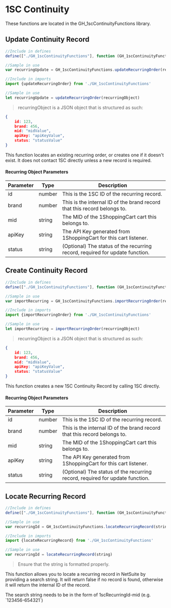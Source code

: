 # 1SC Continuity

<aside class="success">

These functions are located in the GH_1scContinuityFunctions library.

</aside>

## Update Continuity Record

```javascript
//Include in defines
define(["./GH_1scContinuityFunctions"], function (GH_1scContinuityFunctions)

//Sample in use
var recurringUpdate = GH_1scContinuityFunctions.updateRecurringOrder(recurringObject)
```


```typescript
//Include in imports
import {updateRecurringOrder} from './GH_1scContinuityFunctions'

//Sample in use
let recurringUpdate = updateRecurringOrder(recurringObject)
```

> recurringObject is a JSON object that is structured as such:

```json
{
    id: 123,
    brand: 456,
    mid: "midValue",
    apiKey: "apiKeyValue",
    status: "statusValue"
}
```

This function locates an existing recurring order, or creates one if it doesn't exist. It does not contact 1SC directly unless a new record is required.

#### Recurring Object Parameters

Parameter | Type | Description
--------- | ------- | -----------
id | number | This is the 1SC ID of the recurring record.
brand | number | This is the internal ID of the brand record that this record belongs to.
mid | string | The MID of the 1ShoppingCart cart this belongs to.
apiKey | string | The API Key generated from 1ShoppingCart for this cart listener.
status | string | (Optional) The status of the recurring record, required for update function.


## Create Continuity Record

```javascript
//Include in defines
define(["./GH_1scContinuityFunctions"], function (GH_1scContinuityFunctions)

//Sample in use
var importRecurring = GH_1scContinuityFunctions.importRecurringOrder(recurringObject)
```


```typescript
//Include in imports
import {importRecurringOrder} from './GH_1scContinuityFunctions'

//Sample in use
let importRecurring = importRecurringOrder(recurringObject)
```

> recurringObject is a JSON object that is structured as such:

```json
{
    id: 123,
    brand: 456,
    mid: "midValue",
    apiKey: "apiKeyValue",
    status: "statusValue"
}
```

This function creates a new 1SC Continuity Record by calling 1SC directly.

#### Recurring Object Parameters

Parameter | Type | Description
--------- | ------- | -----------
id | number | This is the 1SC ID of the recurring record.
brand | number | This is the internal ID of the brand record that this record belongs to.
mid | string | The MID of the 1ShoppingCart cart this belongs to.
apiKey | string | The API Key generated from 1ShoppingCart for this cart listener.
status | string | (Optional) The status of the recurring record, required for update function.

## Locate Recurring Record

```javascript
//Include in defines
define(["./GH_1scContinuityFunctions"], function (GH_1scContinuityFunctions)

//Sample in use
var recurringId = GH_1scContinuityFunctions.locateRecurringRecord(string)
```

```typescript
//Include in imports
import {locateRecurringRecord} from './GH_1scContinuityFunctions'

//Sample in use
var recurringId = locateRecurringRecord(string)
```

> Ensure that the string is formatted properly.

This function allows you to locate a recurring record in NetSuite by providing a search string. It will return false if no record is found, otherwise it will return the internal ID of the record.


<aside class='notice'>The search string needs to be in the form of 1scRecurringId-mid (e.g. `123456-654321`)</aside>


